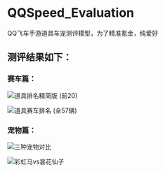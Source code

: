 # QQSpeed_Evaluation  
  
QQ飞车手游道具车宠测评模型，为了精准氪金，纯爱好  
  
## 测评结果如下： 
  
### 赛车篇：  
  
![道具排名精简版 (前20)](https://github.com/yoohaythem/QQSpeed_Evaluation/assets/53369633/ac5d1922-c36b-4b62-8373-e1406ff36dc3)
  
![道具赛车排名 (全57辆)](https://github.com/yoohaythem/QQSpeed_Evaluation/assets/53369633/ab01e66e-1739-4b7b-83ec-fc2fb0ee616c)
  
### 宠物篇：
  
![三种宠物对比](https://github.com/yoohaythem/QQSpeed_Evaluation/assets/53369633/e8877ec2-8d70-4051-990a-d0f4db910102)
  
![彩虹马vs昙花仙子](https://github.com/yoohaythem/QQSpeed_Evaluation/assets/53369633/c2b6957d-b4b2-4314-b41c-55a366509b6a)
  
